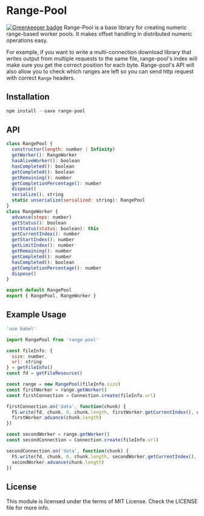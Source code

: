 # Range-Pool

[![Greenkeeper badge](https://badges.greenkeeper.io/steelbrain/range-pool.svg)](https://greenkeeper.io/)
Range-Pool is a base library for creating numeric range-based worker pools. It makes offset handling in distributed numeric operations easy.

For example, if you want to write a multi-connection download library that writes output from multiple requests to the same file, range-pool's index will make sure you get the correct position for each byte. Range-pool's API will also allow you to check which ranges are left so you can send http request with correct `Range` headers.

## Installation

```js
npm install --save range-pool
```

## API

```js
class RangePool {
  constructor(length: number | Infinity)
  getWorker(): RangeWorker
  hasAliveWorker(): boolean
  hasCompleted(): boolean
  getCompleted(): boolean
  getRemaining(): number
  getCompletionPercentage(): number
  dispose()
  serialize(): string
  static unserialize(serialized: string): RangePool
}
class RangeWorker {
  advance(steps: number)
  getStatus(): boolean
  setStatus(status: boolean): this
  getCurrentIndex(): number
  getStartIndex(): number
  getLimitIndex(): number
  getRemaining(): number
  getCompleted(): number
  hasCompleted(): boolean
  getCompletionPercentage(): number
  dispose()
}

export default RangePool
export { RangePool, RangeWorker }
```

## Example Usage

```js
'use babel'

import RangePool from 'range-pool'

const fileInfo: {
  size: number,
  url: string
} = getFileInfo()
const fd = getFileResource()

const range = new RangePool(fileInfo.size)
const firstWorker = range.getWorker()
const firstConnection = Connection.create(fileInfo.url)

firstConnection.on('data', function(chunk) {
  FS.write(fd, chunk, 0, chunk.length, firstWorker.getCurrentIndex(), e => console.log(e))
  firstWorker.advance(chunk.length)
})

const secondWorker = range.getWorker()
const secondConnection = Connection.create(fileInfo.url)

secondConnection.on('data', function(chunk) {
  FS.write(fd, chunk, 0, chunk.length, secondWorker.getCurrentIndex(), e => console.log(e))
  secondWorker.advance(chunk.length)
})
```

## License
This module is licensed under the terms of MIT License. Check the LICENSE file for more info.
